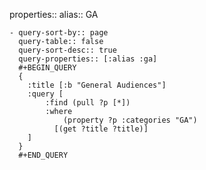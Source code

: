properties::
alias:: GA

	- query-sort-by:: page
	  query-table:: false
	  query-sort-desc:: true
	  query-properties:: [:alias :ga]
	  #+BEGIN_QUERY
	  {
	    :title [:b "General Audiences"]
	    :query [
	        :find (pull ?p [*])
	        :where
	            (property ?p :categories "GA")
	          [(get ?title ?title)]
	    ]
	  }
	  #+END_QUERY
